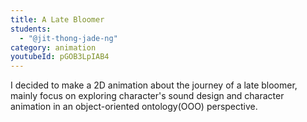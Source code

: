 ```yaml
---
title: A Late Bloomer
students:
  - "@jit-thong-jade-ng"
category: animation
youtubeId: pGOB3LpIAB4
---
```

I decided to make a 2D animation about the journey of a late bloomer, mainly focus on exploring character's sound design and character animation in an object-oriented ontology(OOO) perspective.